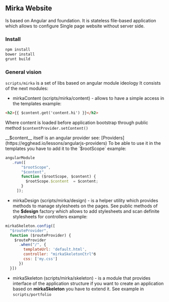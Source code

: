 Mirka Website
------------

Is based on Angular and foundation. It is stateless file-based application which allows
 to configure Single page website without server side.

### Install

```bash
npm install
bower install
grunt build
```

### General vision

`scripts/mirka` is a set of libs based on angular module ideology
It consists of the next modules:
* mirkaContent (scripts/mirka/content) - allows to have a simple access in the templates
 example:

 ```html
 <h2>{{ $content.get('content.hi') }}</h2>
 ```
 Where content is loaded before application bootstrap through public method
 `$contentProvider.setContent()`

 __$content__ itself is an angular provider see: [Providers](https://egghead.io/lessons/angularjs-providers)
 To be able to use it in the templates you have to add it to the `$rootScope` example:

 ```javascript
 angularModule
    .run([
        "$rootScope",
        "$content",
        function ($rootScope, $content) {
          $rootScope.$content  = $content;
        }
      ]);
 ```

* mirkaDesign (scripts/mirka/design) - is a helper utility which provides methods to manage stylesheets
 on the pages. See public methods of the __$design__ factory which allows to add stylesheets and scan definite
 stylesheets for controllers example:

 ```javascript
 mirkaSkeleton.config([
   "$routeProvider",
   function ($routeProvider) {
     $routeProvider
       .when("/", {
         templateUrl: 'default.html',
         controller: "mirkaSkeletonCtrl"б
         css: ['my.css']
       })
   }])
 ```

* mirkaSkeleton (scripts/mirka/skeleton) - is a module that provides interface of the application structure
 if you want to create an application based on __mirkaSkeleton__ you have to extend it.
 See example in `scripts/portfolio`









